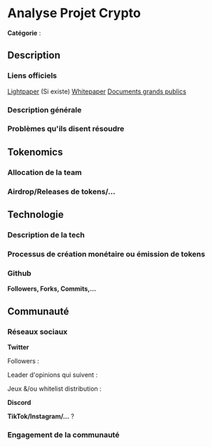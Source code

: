 <!--
@author: GaloisField2718
@first_commit: 07/03/2024
@description: Template for analysing crypto projects. FR
-->


#				Analyse Projet Crypto

**Catégorie** : 


## Description

### Liens officiels

[Lightpaper]() (Si existe)
[Whitepaper]()
[Documents grands publics]()

### Description générale



### Problèmes qu'ils disent résoudre



## Tokenomics


### Allocation de la team


### Airdrop/Releases de tokens/...


## Technologie


### Description de la tech


### Processus de création monétaire ou émission de tokens


### Github

**Followers, Forks, Commits,...**


## Communauté

### Réseaux sociaux 

**Twitter**

Followers :

Leader d'opinions qui suivent : 

Jeux &/ou whitelist distribution : 

**Discord** 

**TikTok/Instagram/...** ?

### Engagement de la communauté



